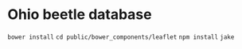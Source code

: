 # Ohio beetle database

````bower install````
````cd public/bower_components/leaflet````
````npm install````
````jake````